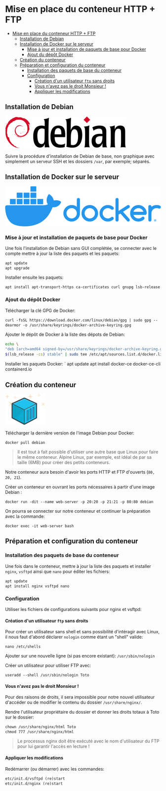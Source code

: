 # Mise en place du conteneur HTTP + FTP

- [Mise en place du conteneur HTTP + FTP](#mise-en-place-du-conteneur-http--ftp)
  - [Installation de Debian](#installation-de-debian)
  - [Installation de Docker sur le serveur](#installation-de-docker-sur-le-serveur)
    - [Mise à jour et installation de paquets de base pour Docker](#mise-à-jour-et-installation-de-paquets-de-base-pour-docker)
    - [Ajout du dépôt Docker](#ajout-du-dépôt-docker)
  - [Création du conteneur](#création-du-conteneur)
  - [Préparation et configuration du conteneur](#préparation-et-configuration-du-conteneur)
    - [Installation des paquets de base du conteneur](#installation-des-paquets-de-base-du-conteneur)
    - [Configuration](#configuration)
      - [Création d'un utilisateur `ftp` sans droits](#création-dun-utilisateur-ftp-sans-droits)
      - [Vous n'avez pas le droit Monsieur !](#vous-navez-pas-le-droit-monsieur-)
      - [Appliquer les modifications](#appliquer-les-modifications)

## Installation de Debian

![](debian-logo.png)

Suivre la procédure d'installation de Debian de base, non graphique avec simplement un serveur SSH et les dossiers `/var`, par exemple; séparés.

## Installation de Docker sur le serveur

![](docker-logo.png)

### Mise à jour et installation de paquets de base pour Docker

Une fois l'installation de Debian sans GUI complétée, se connecter avec le compte mettre à jour la liste des paquets et les paquets:

    apt update
    apt upgrade

Installer ensuite les paquets:

    apt install apt-transport-https ca-certificates curl gnupg lsb-release

### Ajout du dépôt Docker

Télécharger la clé GPG de Docker:

    curl -fsSL https://download.docker.com/linux/debian/gpg | sudo gpg --dearmor -o /usr/share/keyrings/docker-archive-keyring.gpg

Ajouter le dépôt de Docker à la liste des dépots de Debian:

```bash
echo \
"deb [arch=amd64 signed-by=/usr/share/keyrings/docker-archive-keyring.gpg] https://download.docker.com/linux/debian \
$(lsb_release -cs) stable" | sudo tee /etc/apt/sources.list.d/docker.list > /dev/null
```

Installer les paquets Docker:
`
    apt update
    apt install docker-ce docker-ce-cli containerd.io


## Création du conteneur

![](container-icon.png)


Télécharger la dernière version de l'image Debian pour Docker:

    docker pull debian

> Il est tout à fait possible d'utiliser une autre base que Linux pour faire le même conteneur. Alpine Linux, par exemple, est idéal de par sa taille (6MB) pour créer des petits conteneurs.

Notre conteneur aura besoin d'avoir les ports HTTP et FTP d'ouverts (`80, 20, 21`).

Créer un conteneur en ouvrant les ports nécessaires à partir d'une image Debian :

    docker run -dit --name web-server -p 20:20 -p 21:21 -p 80:80 debian

On pourra se connecter sur notre conteneur et continuer la préparation avec la commande:

    docker exec -it web-server bash


## Préparation et configuration du conteneur

### Installation des paquets de base du conteneur
Une fois dans le conteneur, mettre à jour la liste des paquets et installer `nginx`, `vsftpd` ainsi que `nano` pour éditer les fichiers: 

    apt update
    apt install nginx vsftpd nano



### Configuration

Utiliser les fichiers de configurations suivants pour nginx et vsftpd:

#### Création d'un utilisateur `ftp` sans droits

Pour créer un utilisateur sans shell et sans possibilité d'intéragir avec Linux, il nous faut d'abord déclarer `nologin` comme étant un "shell" valide:

    nano /etc/shells

Ajouter sur une nouvelle ligne (si pas encore existant): `/usr/sbin/nologin`

Créer un utilisateur pour utiliser FTP avec:

    useradd --shell /usr/sbin/nologin Toto

#### Vous n'avez pas le droit Monsieur !

Pour des raisons de droits, il sera impossible pour notre nouvel utilisateur d'accéder ou de modifier le contenu du dossier `/usr/share/nginx/`.

Rendre l'utilisateur propriétaire du dossier et donner les droits totaux à Toto sur le dossier:

    chown /usr/share/nginx/html Toto
    chmod 777 /usr/share/nginx/html

> Le processus nginx doit être exécuté avec le nom d'utilisateur du FTP pour lui garantir l'accès en lecture !


#### Appliquer les modifications

Redémarrer (ou démarrer) avec les commandes:

    etc/init.d/vsftpd (re)start
    etc/init.d/nginx (re)start